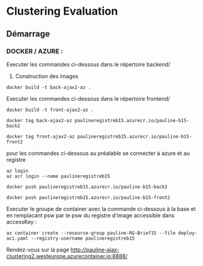 # Clustering Evaluation

## Démarrage

### DOCKER / AZURE :

Executer les commandes ci-dessous dans le répertoire backend/  
1. Construction des images  
```
docker build -t back-ajax2-az .
```
Executer les commandes ci-dessous dans le répertoire frontend/  
```
docker build -t front-ajax2-az .
```

```
docker tag back-ajax2-az paulineregistreb15.azurecr.io/pauline-b15-back2
```
```
docker tag front-ajax2-az paulineregistreb15.azurecr.io/pauline-b15-front2
```


pour les commandes ci-dessous au préalable se connecter à azure et au registre
```
az login
az acr login --name paulineregistreb15
```

```
docker push paulineregistreb15.azurecr.io/pauline-b15-back2
```
```
docker push paulineregistreb15.azurecr.io/pauline-b15-front2
```

Executer le groupe de container avec la commande ci-dessous à la base et en remplacant psw par le psw du registre d'image accessible dans accessKey :

```
az container create --resource-group pauline-RG-Brief15 --file deploy-aci.yaml --registry-username paulineregistreb15
```

Rendez-vous sur la page http://pauline-ajax-clustering2.westeurope.azurecontainer.io:8888/